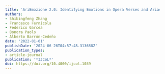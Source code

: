 ```yaml
---
title: 'AriEmozione 2.0: Identifying Emotions in Opera Verses and Arias'
authors:
- Shibingfeng Zhang
- Francesco Fernicola
- Federico Garcea
- Bonora Paolo
- Alberto Barrón-Cedeño
date: '2022-01-01'
publishDate: '2024-06-26T04:57:48.313688Z'
publication_types:
- article-journal
publication: '*IJCoL*'
doi: https://doi.org/10.4000/ijcol.1039
---
```

